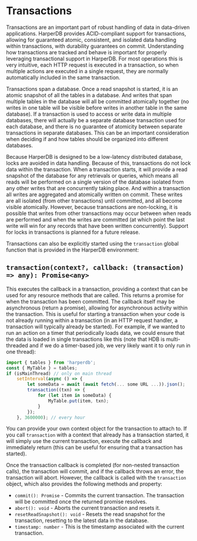 # Transactions

Transactions are an important part of robust handling of data in data-driven applications. HarperDB provides ACID-compliant support for transactions, allowing for guaranteed atomic, consistent, and isolated data handling within transactions, with durability guarantees on commit. Understanding how transactions are tracked and behave is important for properly leveraging transactional support in HarperDB. For most operations this is very intuitive, each HTTP request is executed in a transaction, so when multiple actions are executed in a single request, they are normally automatically included in the same transaction.

Transactions span a database. Once a read snapshot is started, it is an atomic snapshot of all the tables in a database. And writes that span multiple tables in the database will all be committed atomically together (no writes in one table will be visible before writes in another table in the same database). If a transaction is used to access or write data in multiple databases, there will actually be a separate database transaction used for each database, and there is no guarantee of atomicity between separate transactions in separate databases. This can be an important consideration when deciding if and how tables should be organized into different databases.

Because HarperDB is designed to be a low-latency distributed database, locks are avoided in data handling. Because of this, transactions do not lock data within the transaction. When a transaction starts, it will provide a read snapshot of the database for any retrievals or queries, which means all reads will be performed on a single version of the database isolated from any other writes that are concurrently taking place. And within a transaction all writes are aggregated and atomically written on commit. These writes are all isolated (from other transactions) until committed, and all become visible atomically. However, because transactions are non-locking, it is possible that writes from other transactions may occur between when reads are performed and when the writes are committed (at which point the last write will win for any records that have been written concurrently). Support for locks in transactions is planned for a future release.

Transactions can also be explicitly started using the `transaction` global function that is provided in the HarperDB environment:

## `transaction(context?, callback: (transaction) => any): Promise<any>`

This executes the callback in a transaction, providing a context that can be used for any resource methods that are called. This returns a promise for when the transaction has been committed. The callback itself may be asynchronous (return a promise), allowing for asynchronous activity within the transaction. This is useful for starting a transaction when your code is not already running within a transaction (in an HTTP request handler, a transaction will typically already be started). For example, if we wanted to run an action on a timer that periodically loads data, we could ensure that the data is loaded in single transactions like this (note that HDB is multi-threaded and if we do a timer-based job, we very likely want it to only run in one thread):

```javascript
import { tables } from 'harperdb';
const { MyTable } = tables; 
if (isMainThread) // only on main thread
	setInterval(async () => {
		let someData = await (await fetch(... some URL ...)).json();
		transaction((txn) => {
			for (let item in someData) {
				MyTable.put(item, txn);
			}
		});
	}, 3600000); // every hour
```

You can provide your own context object for the transaction to attach to. If you call `transaction` with a context that already has a transaction started, it will simply use the current transaction, execute the callback and immediately return (this can be useful for ensuring that a transaction has started).

Once the transaction callback is completed (for non-nested transaction calls), the transaction will commit, and if the callback throws an error, the transaction will abort. However, the callback is called with the `transaction` object, which also provides the following methods and property:

* `commit(): Promise` - Commits the current transaction. The transaction will be committed once the returned promise resolves.
* `abort(): void` - Aborts the current transaction and resets it.
* `resetReadSnapshot(): void` - Resets the read snapshot for the transaction, resetting to the latest data in the database.
* `timestamp: number` - This is the timestamp associated with the current transaction.
